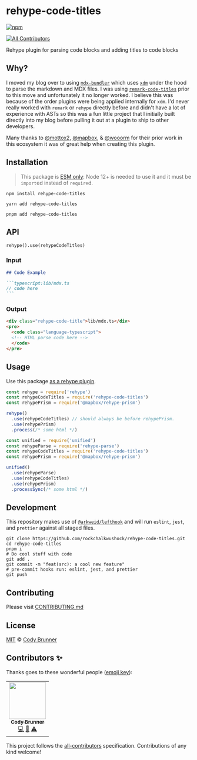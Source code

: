 # rehype-code-titles

[![npm](https://img.shields.io/npm/v/rehype-code-titles?style=flat-square)](https://www.npmjs.com/package/rehype-code-titles)

<!-- ALL-CONTRIBUTORS-BADGE:START - Do not remove or modify this section -->

[![All Contributors](https://img.shields.io/badge/all_contributors-1-orange.svg?style=flat-square)](#contributors-)

<!-- ALL-CONTRIBUTORS-BADGE:END -->

Rehype plugin for parsing code blocks and adding titles to code blocks

## Why?

I moved my blog over to using [`mdx-bundler`](https://github.com/kentcdodds/mdx-bundler) which uses [`xdm`](https://github.com/wooorm/xdm) under the hood to parse the markdown and MDX files. I was using [`remark-code-titles`](https://github.com/mottox2/remark-code-titles#readme) prior to this move and unfortunately it no longer worked. I believe this was because of the order plugins were being applied internally for `xdm`. I'd never really worked with `remark` or `rehype` directly before and didn't have a lot of experience with ASTs so this was a fun little project that I initially built directly into my blog before pulling it out at a plugin to ship to other developers.

Many thanks to [@mottox2](https://github.com/mottox2), [@mapbox](https://github.com/mapbox), & [@wooorm](https://github.com/wooorm) for their prior work in this ecosystem it was of great help when creating this plugin.

## Installation

> This package is [ESM only](https://gist.github.com/sindresorhus/a39789f98801d908bbc7ff3ecc99d99c):
> Node 12+ is needed to use it and it must be `import`ed instead of `require`d.

```shell
npm install rehype-code-titles

yarn add rehype-code-titles

pnpm add rehype-code-titles
```

## API

```
rehype().use(rehypeCodeTitles)
```

### Input

````md
## Code Example

```typescript:lib/mdx.ts
// code here
```
````

### Output

```html
<div class="rehype-code-title">lib/mdx.ts</div>
<pre>
  <code class="language-typescript">
  <!-- HTML parse code here -->
  </code>
</pre>
```

## Usage

Use this package [as a rehype plugin](https://github.com/rehypejs/rehype/blob/main/doc/plugins.md#using-plugins).

```javascript
const rehype = require('rehype')
const rehypeCodeTitles = require('rehype-code-titles')
const rehypePrism = require('@mapbox/rehype-prism')

rehype()
  .use(rehypeCodeTitles) // should always be before rehypePrism.
  .use(rehypePrism)
  .process(/* some html */)
```

```javascript
const unified = require('unified')
const rehypeParse = require('rehype-parse')
const rehypeCodeTitles = require('rehype-code-titles')
const rehypePrism = require('@mapbox/rehype-prism')

unified()
  .use(rehypeParse)
  .use(rehypeCodeTitles)
  .use(rehypePrism)
  .processSync(/* some html */)
```

## Development

This repository makes use of [`@arkweid/lefthook`](https://github.com/evilmartians/lefthook) and will run `eslint`, `jest`, and `prettier`
against all staged files.

```shell
git clone https://github.com/rockchalkwushock/rehype-code-titles.git
cd rehype-code-titles
pnpm i
# Do cool stuff with code
git add .
git commit -m "feat(src): a cool new feature"
# pre-commit hooks run: eslint, jest, and prettier
git push
```

## Contributing

Please visit [CONTRIBUTING.md](https://github.com/rockchalkwushock/rehype-code-titles/blob/master/CONTRIBUTING.md)

## License

[MIT](https://github.com/rockchalkwushock/rehype-code-titles/blob/master/LICENSE) © [Cody Brunner](https://codybrunner.com)

## Contributors ✨

Thanks goes to these wonderful people ([emoji key](https://allcontributors.org/docs/en/emoji-key)):

<!-- ALL-CONTRIBUTORS-LIST:START - Do not remove or modify this section -->
<!-- prettier-ignore-start -->
<!-- markdownlint-disable -->
<table>
  <tr>
    <td align="center"><a href="https://codybrunner.com"><img src="https://avatars.githubusercontent.com/u/19720404?v=4?s=100" width="100px;" alt=""/><br /><sub><b>Cody Brunner</b></sub></a><br /><a href="https://github.com/rockchalkwushock/rehype-code-titles/commits?author=rockchalkwushock" title="Code">💻</a> <a href="https://github.com/rockchalkwushock/rehype-code-titles/commits?author=rockchalkwushock" title="Documentation">📖</a> <a href="https://github.com/rockchalkwushock/rehype-code-titles/commits?author=rockchalkwushock" title="Tests">⚠️</a></td>
  </tr>
</table>

<!-- markdownlint-restore -->
<!-- prettier-ignore-end -->

<!-- ALL-CONTRIBUTORS-LIST:END -->

This project follows the [all-contributors](https://github.com/all-contributors/all-contributors) specification. Contributions of any kind welcome!
